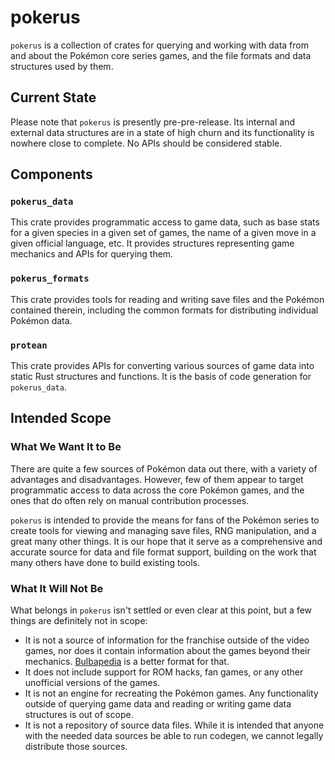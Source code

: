 # pokerus

`pokerus` is a collection of crates for querying and working with data from and
about the Pokémon core series games, and the file formats and data structures
used by them.

## Current State

Please note that `pokerus` is presently pre-pre-release. Its internal and
external data structures are in a state of high churn and its functionality is
nowhere close to complete. No APIs should be considered stable.

## Components

### `pokerus_data`

This crate provides programmatic access to game data, such as base stats for a
given species in a given set of games, the name of a given move in a given
official language, etc. It provides structures representing game mechanics and
APIs for querying them.

### `pokerus_formats`

This crate provides tools for reading and writing save files and the Pokémon
contained therein, including the common formats for distributing individual
Pokémon data.

### `protean`

This crate provides APIs for converting various sources of game data into static
Rust structures and functions. It is the basis of code generation for
`pokerus_data`.

## Intended Scope

### What We Want It to Be

There are quite a few sources of Pokémon data out there, with a variety of
advantages and disadvantages. However, few of them appear to target programmatic
access to data across the core Pokémon games, and the ones that do often rely on
manual contribution processes.

`pokerus` is intended to provide the means for fans of the Pokémon series to
create tools for viewing and managing save files, RNG manipulation, and a great
many other things. It is our hope that it serve as a comprehensive and accurate
source for data and file format support, building on the work that many others
have done to build existing tools.

### What It Will Not Be

What belongs in `pokerus` isn't settled or even clear at this point, but a few
things are definitely not in scope:

- It is not a source of information for the franchise outside of the video
  games, nor does it contain information about the games beyond their mechanics.
  [Bulbapedia](https://bulbapedia.bulbagarden.net/) is a better format for that.
- It does not include support for ROM hacks, fan games, or any other unofficial
  versions of the games.
- It is not an engine for recreating the Pokémon games. Any functionality
  outside of querying game data and reading or writing game data structures is
  out of scope.
- It is not a repository of source data files. While it is intended that anyone
  with the needed data sources be able to run codegen, we cannot legally
  distribute those sources.
